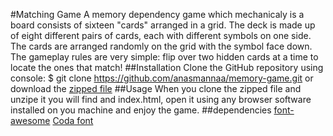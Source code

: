 #Matching Game
A memory dependency game which mechanicaly is a board consists of sixteen "cards" arranged in a grid. The deck is made up of eight different pairs of cards, each with different symbols on one side. The cards are arranged randomly on the grid with the symbol face down. The gameplay rules are very simple: flip over two hidden cards at a time to locate the ones that match!
##Installation
Clone the GitHub repository using console:
$ git clone https://github.com/anasmannaa/memory-game.git
or download the [zipped file](https://github.com/anasmannaa/memory-game.git)
##Usage
When you clone the zipped file and unzipe it you will find and index.html, open it using any browser software installed on you machine and enjoy the game.
##dependencies
[font-awesome](https://maxcdn.bootstrapcdn.com/font-awesome/4.6.1/css/font-awesome.min.css)
[Coda font](https://fonts.googleapis.com/css?family=Coda)